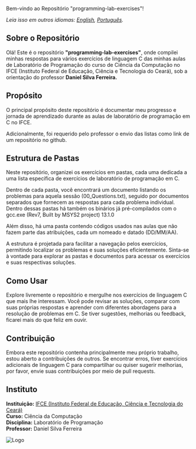Bem-vindo ao Repositório "programming-lab-exercises"!

_Leia isso em outros idiomas: [English](README.en.md), [Português](README.md)._

## Sobre o Repositório

Olá! Este é o repositório **"programming-lab-exercises"**, onde compilei minhas respostas para vários exercícios de linguagem C das minhas aulas de Laboratório de Programação do curso de Ciência da Computação no IFCE (Instituto Federal de Educação, Ciência e Tecnologia do Ceará), sob a orientação do professor **Daniel Silva Ferreira.**

## Propósito

O principal propósito deste repositório é documentar meu progresso e jornada de aprendizado durante as aulas de laboratório de programação em C no IFCE.

Adicionalmente, foi requerido pelo professor o envio das listas como link de um repositório no github.

## Estrutura de Pastas

Neste repositório, organizei os exercícios em pastas, cada uma dedicada a uma lista específica de exercícios de laboratório de programação em C.

Dentro de cada pasta, você encontrará um documento listando os problemas para aquela sessão (00_Questions.txt), seguido por documentos separados que fornecem as respostas para cada problema individual. Dentro dessas pastas há também os binários já pré-compilados com o gcc.exe (Rev7, Built by MSYS2 project) 13.1.0

Além disso, há uma pasta contendo códigos usados nas aulas que não fazem parte das atribuições, cada um nomeado e datado (DD/MM/AA).

A estrutura é projetada para facilitar a navegação pelos exercícios, permitindo localizar os problemas e suas soluções eficientemente. Sinta-se à vontade para explorar as pastas e documentos para acessar os exercícios e suas respectivas soluções.

## Como Usar

Explore livremente o repositório e mergulhe nos exercícios de linguagem C que mais lhe interessam. Você pode revisar as soluções, comparar com suas próprias respostas e aprender com diferentes abordagens para a resolução de problemas em C. Se tiver sugestões, melhorias ou feedback, ficarei mais do que feliz em ouvir.

## Contribuição

Embora este repositório contenha principalmente meu próprio trabalho, estou aberto a contribuições de outros. Se encontrar erros, tiver exercícios adicionais de linguagem C para compartilhar ou quiser sugerir melhorias, por favor, envie suas contribuições por meio de pull requests.

## Instituto

**Instituição:** [IFCE (Instituto Federal de Educação, Ciência e Tecnologia do Ceará)](https://www.ifce.edu.br/)  
**Curso:** Ciência da Computação  
**Disciplina:** Laboratório de Programação  
**Professor:** Daniel Silva Ferreira

![Logo](https://github.com/maripasa/programming-lab-exercises/assets/123270648/c75a6f3b-ce18-48c7-908e-8efe5aa9c254)